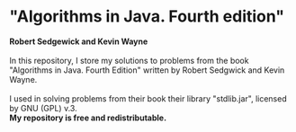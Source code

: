 # "Algorithms in Java. Fourth edition"
**Robert Sedgewick and Kevin Wayne**<br><br>
In this repository, I store my solutions to problems from the book "Algorithms in Java. Fourth Edition" written by Robert Sedgwick and Kevin Wayne. <br><br>
I used in solving problems from their book their library "stdlib.jar", licensed by GNU (GPL) v.3.<br>
**My repository is free and redistributable.**
